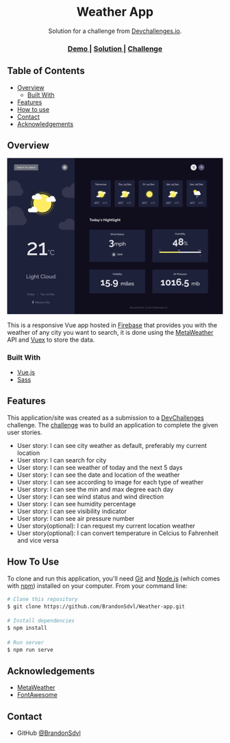 <h1 align="center">Weather App</h1>

<div align="center">
   Solution for a challenge from  <a href="http://devchallenges.io" target="_blank">Devchallenges.io</a>.
</div>

<div align="center">
  <h3>
    <a href="https://weather-app-b.web.app/">
      Demo
    </a>
    <span> | </span>
    <a href="https://devchallenges.io/solutions/CQUHKDCzfJpMRIW1stcd">
      Solution
    </a>
    <span> | </span>
    <a href="https://devchallenges.io/challenges/mM1UIenRhK808W8qmLWv">
      Challenge
    </a>
  </h3>
</div>

<!-- TABLE OF CONTENTS -->

## Table of Contents

- [Overview](#overview)
  - [Built With](#built-with)
- [Features](#features)
- [How to use](#how-to-use)
- [Contact](#contact)
- [Acknowledgements](#acknowledgements)

<!-- OVERVIEW -->

## Overview

![screenshot](./src/assets/weather-app-b.web.app_.png)

This is a responsive Vue app hosted in [Firebase](https://firebase.google.com/) that provides you with the weather of any city you want to search, it is done using the [MetaWeather](https://www.metaweather.com/api/) API and [Vuex](https://vuex.vuejs.org/) to store the data.

### Built With

<!-- This section should list any major frameworks that you built your project using. Here are a few examples.-->

- [Vue.js](https://vuejs.org/)
- [Sass](https://sass-lang.com/)

## Features

<!-- List the features of your application or follow the template. Don't share the figma file here :) -->

This application/site was created as a submission to a [DevChallenges](https://devchallenges.io/challenges) challenge. The [challenge](https://devchallenges.io/challenges/mM1UIenRhK808W8qmLWv) was to build an application to complete the given user stories.

- User story: I can see city weather as default, preferably my current location
- User story: I can search for city
- User story: I can see weather of today and the next 5 days
- User story: I can see the date and location of the weather
- User story: I can see according to image for each type of weather
- User story: I can see the min and max degree each day
- User story: I can see wind status and wind direction
- User story: I can see humidity percentage
- User story: I can see visibility indicator
- User story: I can see air pressure number
- User story(optional): I can request my current location weather
- User story(optional): I can convert temperature in Celcius to Fahrenheit and vice versa

## How To Use

<!-- Example: -->

To clone and run this application, you'll need [Git](https://git-scm.com) and [Node.js](https://nodejs.org/en/download/) (which comes with [npm](http://npmjs.com)) installed on your computer. From your command line:

```bash
# Clone this repository
$ git clone https://github.com/BrandonSdvl/Weather-app.git

# Install dependencies
$ npm install

# Run server
$ npm run serve
```

## Acknowledgements

<!-- This section should list any articles or add-ons/plugins that helps you to complete the project. This is optional but it will help you in the future. For example: -->

- [MetaWeather](https://www.metaweather.com/api/)
- [FontAwesome](https://fontawesome.com/)

## Contact

- GitHub [@BrandonSdvl](https://github.com/BrandonSdvl)
